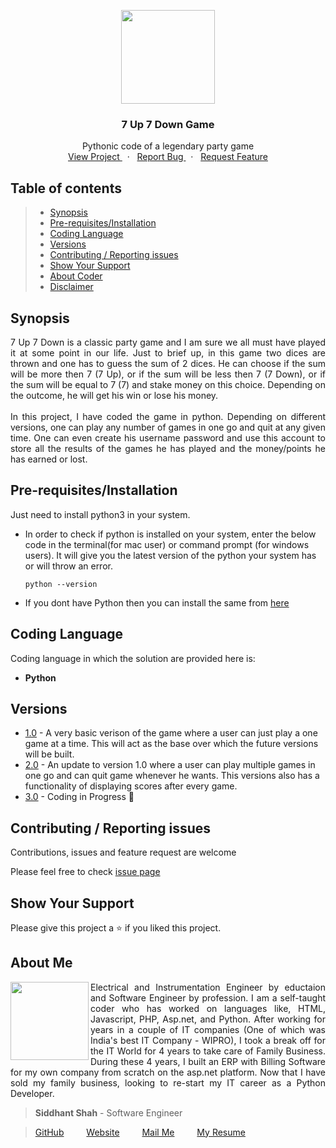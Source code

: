 <p align="center">
    <img src="https://user-images.githubusercontent.com/59141234/71907324-cbf3e880-3191-11ea-98b4-8201e1596b51.png" height="150px" />
</p>
<h3 align="center">
    7 Up 7 Down Game
</h3>
<p align="center">
    Pythonic code of a legendary party game
    <br />
    <a href="https://github.com/siddhantshah1986/Python-Projects/tree/master/Game%20-%207up%207down">
        View Project
    </a>
    &nbsp;&nbsp;·&nbsp;&nbsp;
    <a href="https://github.com/siddhantshah1986/Python-Projects/issues">
        Report Bug
    </a>
    &nbsp;&nbsp;·&nbsp;&nbsp;
    <a href="https://github.com/siddhantshah1986/Python-Projects/issues">
        Request Feature
    </a>
</p>

<!-- Table of Content -->
## Table of contents

> * [Synopsis](#synopsis)
> * [Pre-requisites/Installation](#Pre-requisites/Installation)
> * [Coding Language](#Coding-Language)
> * [Versions](#Versions)
> * [Contributing / Reporting issues](#contributing--reporting-issues) 
> * [Show Your Support](#Show-Your-Support)
> * [About Coder](#about-me)
> * [Disclaimer](#Disclaimer)

<!-- Synopsis -->
## Synopsis
<p align="justify">
    7 Up 7 Down is a classic party game and I am sure we all must have played it at some point in our life. Just to brief up, in this game two dices are thrown and one has to guess the sum of 2  dices. He can choose if the sum will be more then 7 (7 Up), or if the sum will be less then 7 (7 Down), or if the sum will be equal to 7 (7) and stake money on this choice. Depending on the outcome, he will get his win or lose his money. 
    <br /><br />
    In this project, I have coded the game in python. Depending on different versions, one can play any number of games in one go and quit at any given time. One can even create his username password and use this account to store all the results of the games he has played and the money/points he has earned or lost.
</p>

<!-- Pre-requisites and installation required before working on this project -->
## Pre-requisites/Installation
Just need to install python3 in your system.

- In order to check if python is installed on your system, enter the below code in the terminal(for mac user) or command prompt (for windows users). It will give you the latest version of the python your system has or will throw an error.

    `python --version`

- If you dont have Python then you can install the same from [here](https://www.python.org/downloads/)

<!-- Coding Language used in this project -->
## Coding Language
Coding language in which the solution are provided here is:
- **Python**

<!-- Details about the version of this project -->
## Versions
- [1.0](https://github.com/siddhantshah1986/Python-Projects/tree/master/Game%20-%207up%207down/7up-7Down%20Version%201.0) - A very basic verison of the game where a user can just play a one game at a time. This will act as the base over which the future versions will be built.
- [2.0](https://github.com/siddhantshah1986/Python-Projects/tree/master/Game%20-%207up%207down/7up-7down%20Version%202.0) - An update to version 1.0 where a user can play multiple games in one go and can quit game whenever he wants. This versions also has a functionality of displaying scores after every game.
- [3.0](#) - Coding in Progress :pencil:


<!-- Asking for Contributions and Issues -->
## Contributing / Reporting issues

Contributions, issues and feature request are welcome

Please feel free to check [issue page](https://github.com/siddhantshah1986/Python-Basics/issues)

<!-- Asking for Supports -->
## Show Your Support

Please give this project a :star: if you liked this project.

<!-- Displaying message about me -->
## About Me

<img align="left" src="https://user-images.githubusercontent.com/59141234/71932585-18f1b200-31c6-11ea-9e2a-50bce063de57.png" width="125px">

<p align="justify">
    Electrical and Instrumentation Engineer by eductaion and Software Engineer by profession. I am a self-taught coder who has worked on languages like, HTML, Javascript, PHP, Asp.net, and Python. After working for years in a couple of IT companies (One of which was India's best IT Company - WIPRO), I took a break off for the IT World for 4 years to take care of Family Business. During these 4 years, I built an ERP with Billing Software for my own company from scratch on the asp.net platform. Now that I have sold my family business, looking to re-start my IT career as a Python Developer.
</p>

> **Siddhant Shah** - Software Engineer

>[GitHub](https://gist.github.com/siddhantshah1986 "Siddhant Git Hub")
&emsp;&emsp;
[Website](https://gist.github.com/siddhantshah1986 "Siddhant Website")
&emsp;&emsp;
[Mail Me](mailto:siddhant.shah.1986@gmail.com "siddhant.shah.1986@gmail.com")
&emsp;&emsp;
[My Resume](mailto:siddhant.shah.1986@gmail.com "siddhant.shah.1986@gmail.com")
